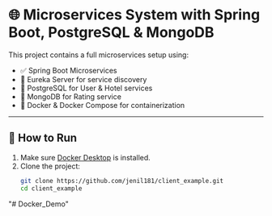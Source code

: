 # 🌐 Microservices System with Spring Boot, PostgreSQL & MongoDB

This project contains a full microservices setup using:

- ✅ Spring Boot Microservices
- 🧭 Eureka Server for service discovery
- 🐘 PostgreSQL for User & Hotel services
- 🍃 MongoDB for Rating service
- 🐳 Docker & Docker Compose for containerization

---

## 🚀 How to Run

1. Make sure [Docker Desktop](https://www.docker.com/products/docker-desktop/) is installed.
2. Clone the project:
   ```bash
   git clone https://github.com/jenil181/client_example.git
   cd client_example
"# Docker_Demo" 
